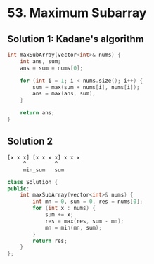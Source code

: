 # 53. Maximum Subarray

## Solution 1: Kadane's algorithm

```cpp
int maxSubArray(vector<int>& nums) {
    int ans, sum;
    ans = sum = nums[0];

    for (int i = 1; i < nums.size(); i++) {
        sum = max(sum + nums[i], nums[i]);
        ans = max(ans, sum);
    }

    return ans;
}
```


## Solution 2

```
[x x x] [x x x x] x x x
     ^         ^
     min_sum   sum
```

```cpp
class Solution {
public:
    int maxSubArray(vector<int>& nums) {
        int mn = 0, sum = 0, res = nums[0];
        for (int x : nums) {
            sum += x;
            res = max(res, sum - mn);
            mn = min(mn, sum);
        }
        return res;
    }
};
```
